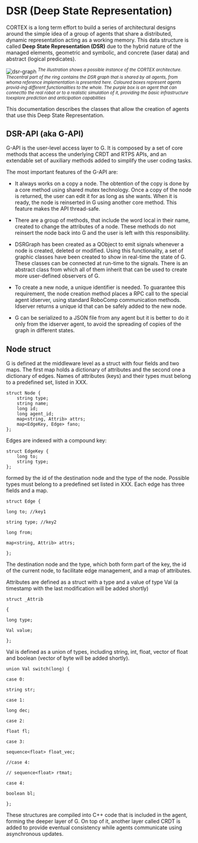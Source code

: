 # DSR (Deep State Representation)



CORTEX is a long term effort to build a series of architectural designs around the simple idea 
of a group of agents that share a distributed, dynamic representation acting as a working memory. 
This data structure is called **Deep State Representation (DSR)** due to the hybrid nature 
of the managed elements, geometric and symbolic, and concrete (laser data) and abstract (logical predicates).

![dsr-graph](https://user-images.githubusercontent.com/5784096/89400000-88576200-d713-11ea-8ac2-d2980568c2dc.png)
<sup>*The illustration shows a possible instance of the CORTEX architecture. Thecentral part of the ring contains the DSR graph that is shared by all agents, from whoma reference implementation is presented here. Coloured boxes represent agents provid-ing different functionalities to the whole. The purple box is an agent that can connectto the real robot or to a realistic simulation of it, providing the basic infrastructure toexplore prediction and anticipation capabilities*</sup>

This documentation describes the classes that allow the creation of agents that use this Deep State Representation.

## DSR-API (aka G-API)
G-API is the user-level access layer to G. It is composed by a set of core methods that access the underlying CRDT and RTPS APIs, and an extendable  set of auxiliary methods added to simplify the user coding tasks. 


The most important features of the G-API are:

-   It always works on a copy a node. The obtention of the copy is done by a core method using shared mutex technology. Once a copy of the node is returned, the user can edit it for as long as she wants. When it is ready, the node is reinserted in G using another core method. This feature makes the API thread-safe.
    
-   There are a group of methods, that include the word local in their name, created to change the attributes of a node. These methods do not reinsert the node back into G and the user is left with this responsibility.
    
-   DSRGraph has been created as a QObject to emit signals whenever a node is created, deleted or modified. Using this functionality, a set of graphic classes have been created to show in real-time the state of G. These classes can be connected at run-time to the signals. There is an abstract class from which all of them inherit that can be used to create more user-defined observers of G.
    
-   To create a new node, a unique identifier is needed. To guarantee this requirement, the node creation method places a RPC call to the special agent idserver, using standard RoboComp communication methods. Idserver returns a unique id that can be safely added to the new node.
    

-   G can be serialized to a JSON file from any agent but it is better to do it only from the idserver agent, to avoid the spreading of copies of the graph in different states.


## Node struct

G is defined at the middleware level as a struct with four fields and two maps. The first map holds a dictionary of attributes and the second one a dictionary of edges. Names of attributes (keys) and their types must belong to a predefined set, listed in XXX.  
  

    struct Node {
	    string type;
	    string name;
	    long id;
	    long agent_id;
	    map<string, Attrib> attrs;
	    map<EdgeKey, Edge> fano;
    };
 
 Edges are indexed with a compound key:
    
    struct EdgeKey {
	    long to;
	    string type;
    };

  

formed by the id of the destination node and the type of the node. Possible types must belong to a predefined set listed in XXX. Each edge has three fields and a map.

    struct Edge {
    
    long to; //key1
    
    string type; //key2
    
    long from;
    
    map<string, Attrib> attrs;
    
    };

The destination node and the type, which both form part of the key, the id of the current node, to facilitate edge management, and a map of attributes.

  

Attributes are defined as a struct with a type and a value of type Val (a timestamp with the last modification will be added shortly)

    struct _Attrib
    
    {
    
    long type;
    
    Val value;
    
    };

  

Val is defined as a union of types, including string, int, float, vector of float and boolean (vector of byte will be added shortly).

    union Val switch(long) {
    
    case 0:
    
    string str;
    
    case 1:
    
    long dec;
    
    case 2:
    
    float fl;
    
    case 3:
    
    sequence<float> float_vec;
    
    //case 4:
    
    // sequence<float> rtmat;
    
    case 4:
    
    boolean bl;
    
    };

  

These structures are compiled into C++ code that is included in the agent, forming the deeper layer of G. On top of it, another layer called CRDT is added to provide eventual consistency while agents communicate using asynchronous updates.

<!--stackedit_data:
eyJoaXN0b3J5IjpbLTExNjc1NDk4OV19
-->